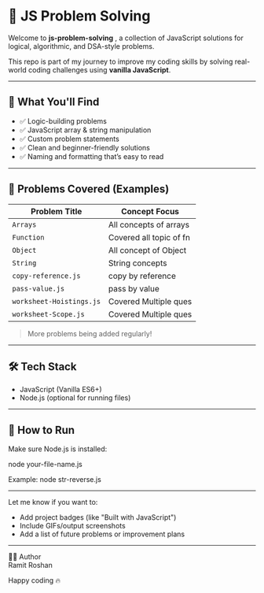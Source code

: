 # 🧠 JS Problem Solving

Welcome to **js-problem-solving** , a collection of JavaScript solutions for logical, algorithmic, and DSA-style problems.

This repo is part of my journey to improve my coding skills by solving real-world coding challenges using **vanilla JavaScript**.

---

## 📌 What You'll Find

- ✅ Logic-building problems
- ✅ JavaScript array & string manipulation
- ✅ Custom problem statements
- ✅ Clean and beginner-friendly solutions
- ✅ Naming and formatting that’s easy to read

---

## 🧪 Problems Covered (Examples)

| Problem Title                | Concept Focus          |
|------------------------------|------------------------|
| `Arrays`                     | All concepts of arrays |
| `Function`                   | Covered all topic of fn|
| `Object`                     | All concept of Object  |
| `String`                     | String concepts        |
| `copy-reference.js`          | copy by reference      |
| `pass-value.js`              | pass by value          |
| `worksheet-Hoistings.js`     | Covered Multiple ques  |
| `worksheet-Scope.js`         | Covered Multiple ques  |
> More problems being added regularly!


---

## 🛠 Tech Stack

- JavaScript (Vanilla ES6+)
- Node.js (optional for running files)

---

## 🚀 How to Run

Make sure Node.js is installed:

node your-file-name.js

Example: node str-reverse.js

---

Let me know if you want to:
- Add project badges (like "Built with JavaScript")
- Include GIFs/output screenshots
- Add a list of future problems or improvement plans


--- 
🙋‍♂️ Author <br/>
Ramit Roshan
<br/>

Happy coding 🔥
